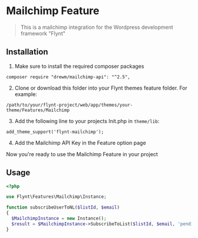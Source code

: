 # Mailchimp Feature

> This is a mailchimp integration for the Wordpress development framework "Flynt"

## Installation

1. Make sure to install the required composer packages

```
composer require "drewm/mailchimp-api": "^2.5",
```

2. Clone or download this folder into your Flynt themes feature folder. For example:

```
/path/to/your/flynt-project/web/app/themes/your-theme/Features/Mailchimp
```

3. Add the following line to your projects Init.php in `theme/lib`:

```
add_theme_support('flynt-mailchimp');
```

4. Add the Mailchimp API Key in the Feature option page

Now you're ready to use the Mailchimp Feature in your project

## Usage

```php
<?php

use Flynt\Features\Mailchimp\Instance;

function subscribeUserToNL($listId, $email)
{
  $MailchimpInstance = new Instance();
  $result = $MailchimpInstance->SubscribeToList($listId, $email, 'pending');
}
```
